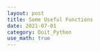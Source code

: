```yaml
---
layout: post
title: Some Useful Functions
date: 2021-07-01
category: Doit_Python
use_math: true
---
```

